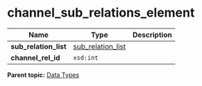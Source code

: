 # channel\_sub\_relations\_element

|Name|Type|Description|
|----|----|-----------|
|**sub\_relation\_list** |[sub\_relation\_list](r_sub_relation_list.md#) | |
|**channel\_rel\_id** |`xsd:int` | |

**Parent topic:** [Data Types](../data_types/c_datatypes.md)

